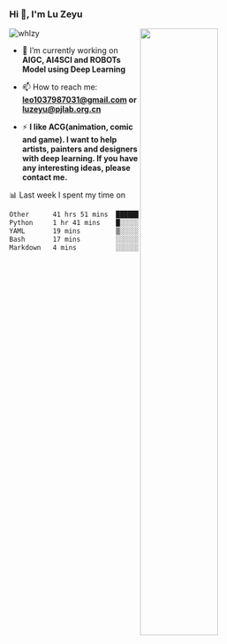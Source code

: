 ### Hi 👋, I'm Lu Zeyu

<img src="https://komarev.com/ghpvc/?username=whlzy&label=Profile%20views&color=0e75b6&style=flat" alt="whlzy" />
<img align="right" width="53%" src="https://github-readme-stats.vercel.app/api?username=whlzy&show_icons=true">

- 🔭 I’m currently working on **AIGC, AI4SCI and ROBOTs Model using Deep Learning**

- 📫 How to reach me: **leo1037987031@gmail.com or luzeyu@pjlab.org.cn**

- ⚡ **I like ACG(animation, comic and game). I want to help artists, painters and designers with deep learning. If you have any interesting ideas, please contact me.**

📊 Last week I spent my time on

<!--START_SECTION:waka-->

```txt
Other      41 hrs 51 mins  ███████████████████████▓░   94.60 %
Python     1 hr 41 mins    █░░░░░░░░░░░░░░░░░░░░░░░░   03.83 %
YAML       19 mins         ▒░░░░░░░░░░░░░░░░░░░░░░░░   00.72 %
Bash       17 mins         ░░░░░░░░░░░░░░░░░░░░░░░░░   00.64 %
Markdown   4 mins          ░░░░░░░░░░░░░░░░░░░░░░░░░   00.16 %
```

<!--END_SECTION:waka-->

